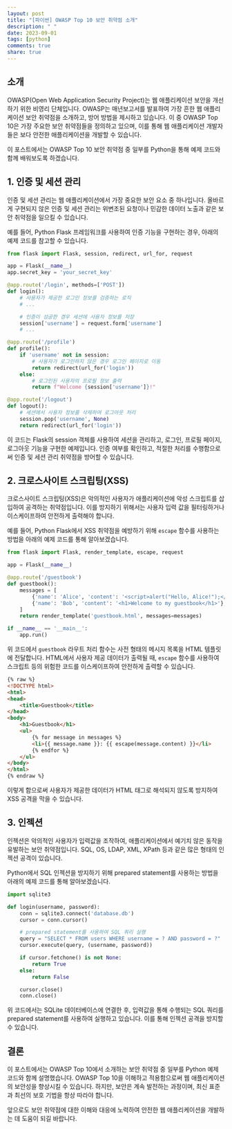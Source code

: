 ```yaml
---
layout: post
title: "[파이썬] OWASP Top 10 보안 취약점 소개"
description: " "
date: 2023-09-01
tags: [python]
comments: true
share: true
---
```


## 소개

OWASP(Open Web Application Security Project)는 웹 애플리케이션 보안을 개선하기 위한 비영리 단체입니다. OWASP는 매년보고서를 발표하여 가장 흔한 웹 애플리케이션 보안 취약점을 소개하고, 방어 방법을 제시하고 있습니다. 이 중 OWASP Top 10은 가장 주요한 보안 취약점들을 정의하고 있으며, 이를 통해 웹 애플리케이션 개발자들은 보다 안전한 애플리케이션을 개발할 수 있습니다.

이 포스트에서는 OWASP Top 10 보안 취약점 중 일부를 Python을 통해 예제 코드와 함께 배워보도록 하겠습니다.

## 1. 인증 및 세션 관리

인증 및 세션 관리는 웹 애플리케이션에서 가장 중요한 보안 요소 중 하나입니다. 올바르게 구현되지 않은 인증 및 세션 관리는 위변조된 요청이나 민감한 데이터 노출과 같은 보안 취약점을 일으킬 수 있습니다.

예를 들어, Python Flask 프레임워크를 사용하여 인증 기능을 구현하는 경우, 아래의 예제 코드를 참고할 수 있습니다.

```python
from flask import Flask, session, redirect, url_for, request

app = Flask(__name__)
app.secret_key = 'your_secret_key'

@app.route('/login', methods=['POST'])
def login():
    # 사용자가 제공한 로그인 정보를 검증하는 로직
    # ...

    # 인증이 성공한 경우 세션에 사용자 정보를 저장
    session['username'] = request.form['username']
    # ...

@app.route('/profile')
def profile():
    if 'username' not in session:
        # 사용자가 로그인하지 않은 경우 로그인 페이지로 이동
        return redirect(url_for('login'))
    else:
        # 로그인된 사용자의 프로필 정보 출력
        return f"Welcome {session['username']}!"

@app.route('/logout')
def logout():
    # 세션에서 사용자 정보를 삭제하여 로그아웃 처리
    session.pop('username', None)
    return redirect(url_for('login'))
```

이 코드는 Flask의 session 객체를 사용하여 세션을 관리하고, 로그인, 프로필 페이지, 로그아웃 기능을 구현한 예제입니다. 인증 여부를 확인하고, 적절한 처리를 수행함으로써 인증 및 세션 관리 취약점을 방어할 수 있습니다. 

## 2. 크로스사이트 스크립팅(XSS)

크로스사이트 스크립팅(XSS)은 악의적인 사용자가 애플리케이션에 악성 스크립트를 삽입하여 공격하는 취약점입니다. 이를 방지하기 위해서는 사용자 입력 값을 필터링하거나 이스케이프하여 안전하게 출력해야 합니다.

예를 들어, Python Flask에서 XSS 취약점을 예방하기 위해 `escape` 함수를 사용하는 방법을 아래의 예제 코드를 통해 알아보겠습니다.

```python
from flask import Flask, render_template, escape, request

app = Flask(__name__)

@app.route('/guestbook')
def guestbook():
    messages = [
        {'name': 'Alice', 'content': '<script>alert("Hello, Alice!");</script>'},
        {'name': 'Bob', 'content': '<h1>Welcome to my guestbook</h1>'},
    ]
    return render_template('guestbook.html', messages=messages)

if __name__ == '__main__':
    app.run()
```

위 코드에서 `guestbook` 라우트 처리 함수는 사전 형태의 메시지 목록을 HTML 템플릿에 전달합니다. HTML에서 사용자 제공 데이터가 출력될 때, `escape` 함수를 사용하여 스크립트 등의 위험한 코드를 이스케이프하여 안전하게 출력할 수 있습니다.

```html
{% raw %}
<!DOCTYPE html>
<html>
<head>
    <title>Guestbook</title>
</head>
<body>
    <h1>Guestbook</h1>
    <ul>
        {% for message in messages %}
        <li>{{ message.name }}: {{ escape(message.content) }}</li>
        {% endfor %}
    </ul>
</body>
</html>
{% endraw %}
```

이렇게 함으로써 사용자가 제공한 데이터가 HTML 태그로 해석되지 않도록 방지하여 XSS 공격을 막을 수 있습니다.

## 3. 인젝션

인젝션은 악의적인 사용자가 입력값을 조작하여, 애플리케이션에서 예기치 않은 동작을 유발하는 보안 취약점입니다. SQL, OS, LDAP, XML, XPath 등과 같은 많은 형태의 인젝션 공격이 있습니다.

Python에서 SQL 인젝션을 방지하기 위해 prepared statement를 사용하는 방법을 아래의 예제 코드를 통해 알아보겠습니다.

```python
import sqlite3

def login(username, password):
    conn = sqlite3.connect('database.db')
    cursor = conn.cursor()

    # prepared statement를 사용하여 SQL 쿼리 실행
    query = "SELECT * FROM users WHERE username = ? AND password = ?"
    cursor.execute(query, (username, password))

    if cursor.fetchone() is not None:
        return True
    else:
        return False

    cursor.close()
    conn.close()
```

위 코드에서는 SQLite 데이터베이스에 연결한 후, 입력값을 통해 수행되는 SQL 쿼리를 prepared statement를 사용하여 실행하고 있습니다. 이를 통해 인젝션 공격을 방지할 수 있습니다.

## 결론

이 포스트에서는 OWASP Top 10에서 소개하는 보안 취약점 중 일부를 Python 예제 코드와 함께 설명했습니다. OWASP Top 10을 이해하고 적용함으로써 웹 애플리케이션의 보안성을 향상시킬 수 있습니다. 하지만, 보안은 계속 발전하는 과정이며, 최신 표준과 최선의 보호 기법을 항상 따라야 합니다.

앞으로도 보안 취약점에 대한 이해와 대응에 노력하여 안전한 웹 애플리케이션을 개발하는 데 도움이 되길 바랍니다.
